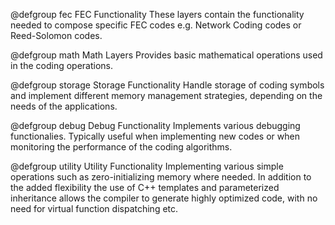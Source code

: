 
@defgroup fec FEC Functionality
These layers contain the functionality needed to compose specific FEC codes
e.g. Network Coding codes or Reed-Solomon codes.

@defgroup math Math Layers
Provides basic mathematical operations used in the coding operations.

@defgroup storage Storage Functionality
Handle storage of coding symbols and implement different memory management
strategies, depending on the needs of the applications.

@defgroup debug Debug Functionality
Implements various debugging functionalies. Typically useful when implementing
new codes or when monitoring the performance of the coding algorithms.

@defgroup utility Utility Functionality
Implementing various simple operations such as zero-initializing memory
where needed. In addition to the added flexibility the use of C++ templates
and parameterized inheritance allows the compiler to generate highly optimized
code, with no need for virtual function dispatching etc.





